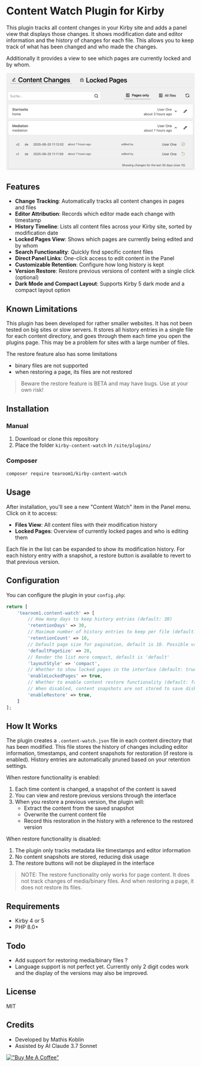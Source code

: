 # Content Watch Plugin for Kirby

This plugin tracks all content changes in your Kirby site and adds a panel view that displays those changes.
It shows modification date and editor information and the history of changes for each file.
This allows you to keep track of what has been changed and who made the changes.

Additionally it provides a view to see which pages are currently locked and by whom.

[![Screenshot](screenshot.jpg)](https://github.com/tearoom1/kirby-content-watch)

## Features

- **Change Tracking**: Automatically tracks all content changes in pages and files
- **Editor Attribution**: Records which editor made each change with timestamp
- **History Timeline**: Lists all content files across your Kirby site, sorted by modification date
- **Locked Pages View**: Shows which pages are currently being edited and by whom
- **Search Functionality**: Quickly find specific content files
- **Direct Panel Links**: One-click access to edit content in the Panel
- **Customizable Retention**: Configure how long history is kept
- **Version Restore**: Restore previous versions of content with a single click (optional)
- **Dark Mode and Compact Layout**: Supports Kirby 5 dark mode and a compact layout option

## Known Limitations

This plugin has been developed for rather smaller websites. It has not been tested on big sites or slow servers.
It stores all history entries in a single file for each content directory, and goes through them each time you open the plugins page. 
This may be a problem for sites with a large number of files.

The restore feature also has some limitations
- binary files are not supported
- when restoring a page, its files are not restored

> Beware the restore feature is BETA and may have bugs. Use at your own risk!

## Installation

### Manual

1. Download or clone this repository
2. Place the folder `kirby-content-watch` in `/site/plugins/`

### Composer

```bash
composer require tearoom1/kirby-content-watch
```

## Usage

After installation, you'll see a new "Content Watch" item in the Panel menu. Click on it to access:

- **Files View**: All content files with their modification history
- **Locked Pages**: Overview of currently locked pages and who is editing them

Each file in the list can be expanded to show its modification history. For each history entry with a snapshot, a restore button is available to revert to that previous version.

## Configuration

You can configure the plugin in your `config.php`:

```php
return [
    'tearoom1.content-watch' => [
        // How many days to keep history entries (default: 30)
        'retentionDays' => 30,
        // Maximum number of history entries to keep per file (default: 10)
        'retentionCount' => 10,
        // Default page size for pagination, default is 10. Possible values: 10, 20, 50
        'defaultPageSize' => 20,
        // Render the list more compact, default is 'default'
        'layoutStyle' => 'compact',
        // Whether to show locked pages in the interface (default: true)
        'enableLockedPages' => true,
        // Whether to enable content restore functionality (default: false)
        // When disabled, content snapshots are not stored to save disk space
        'enableRestore' => true,
    ]
];
```

## How It Works

The plugin creates a `.content-watch.json` file in each content directory that has been modified. This file stores the history of changes including editor information, timestamps, and content snapshots for restoration (if restore is enabled).
History entries are automatically pruned based on your retention settings.

When restore functionality is enabled:
1. Each time content is changed, a snapshot of the content is saved
2. You can view and restore previous versions through the interface
3. When you restore a previous version, the plugin will:
   - Extract the content from the saved snapshot
   - Overwrite the current content file
   - Record this restoration in the history with a reference to the restored version

When restore functionality is disabled:
1. The plugin only tracks metadata like timestamps and editor information
2. No content snapshots are stored, reducing disk usage
3. The restore buttons will not be displayed in the interface

> NOTE: The restore functionality only works for page content.
> It does not track changes of media/binary files. 
> And when restoring a page, it does not restore its files.


## Requirements

- Kirby 4 or 5
- PHP 8.0+

## Todo

- Add support for restoring media/binary files ?
- Language support is not perfect yet. Currently only 2 digit codes work and the display of the versions may also be improved.

## License

MIT

## Credits

- Developed by Mathis Koblin
- Assisted by AI Claude 3.7 Sonnet

[!["Buy Me A Coffee"](https://www.buymeacoffee.com/assets/img/custom_images/orange_img.png)](https://coff.ee/tearoom1)
